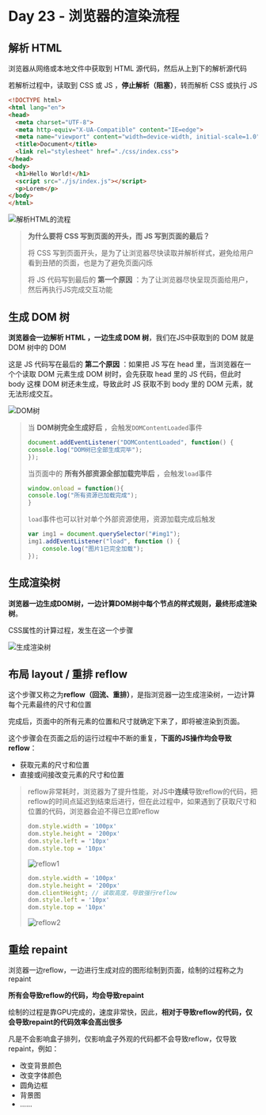# Day 23 - 浏览器的渲染流程

## 解析 HTML

浏览器从网络或本地文件中获取到 HTML 源代码，然后从上到下的解析源代码

若解析过程中，读取到 CSS 或 JS ，**停止解析（阻塞）**，转而解析 CSS 或执行 JS

```html
<!DOCTYPE html>
<html lang="en">
<head>
  <meta charset="UTF-8">
  <meta http-equiv="X-UA-Compatible" content="IE=edge">
  <meta name="viewport" content="width=device-width, initial-scale=1.0">
  <title>Document</title>
  <link rel="stylesheet" href="./css/index.css">
</head>
<body>
  <h1>Hello World!</h1>
  <script src="./js/index.js"></script>
  <p>Lorem</p>
</body>
</html>
```

![解析HTML的流程](https://img.hoocode.com/i/2024/11/15/10va8jo.webp)

> **为什么要将 CSS 写到页面的开头，而 JS 写到页面的最后？**
>
> 将 CSS 写到页面开头，是为了让浏览器尽快读取并解析样式，避免给用户看到丑陋的页面，也是为了避免页面闪烁
>
> 将 JS 代码写到最后的 **第一个原因** ：为了让浏览器尽快呈现页面给用户，然后再执行JS完成交互功能

## 生成 DOM 树

**浏览器会一边解析 HTML ，一边生成 DOM 树**，我们在JS中获取到的 DOM 就是 DOM 树中的 DOM

这是 JS 代码写在最后的 **第二个原因** ：如果把 JS 写在 head 里，当浏览器在一个个读取 DOM 元素生成 DOM 树时，会先获取 head 里的 JS 代码，但此时 body 这棵 DOM 树还未生成，导致此时 JS 获取不到 body 里的 DOM 元素，就无法形成交互。

![DOM树](https://img.hoocode.com/i/2024/11/15/10v9xby.webp)

> 当 **DOM树完全生成好后** ，会触发`DOMContentLoaded`事件
>
> ```js
> document.addEventListener("DOMContentLoaded", function() {
> console.log("DOM树已全部生成完毕");
> });
> ```
>
> 当页面中的 **所有外部资源全部加载完毕后** ，会触发`load`事件
>
> ```js
> window.onload = function(){
> console.log("所有资源已加载完成");
> }
> ```
>
> `load`事件也可以针对单个外部资源使用，资源加载完成后触发
>
> ```js
> var img1 = document.querySelector("#img1");
> img1.addEventListener("load", function () {
>     console.log("图片1已完全加载");
> });
> ```
>
> 

## 生成渲染树

**浏览器一边生成DOM树，一边计算DOM树中每个节点的样式规则，最终形成渲染树**。

CSS属性的计算过程，发生在这一个步骤

![生成渲染树](https://img.hoocode.com/i/2024/11/15/10v9l0a.webp)

## 布局 layout / 重排 reflow

这个步骤又称之为**reflow（回流、重排）**，是指浏览器一边生成渲染树，一边计算每个元素最终的尺寸和位置

完成后，页面中的所有元素的位置和尺寸就确定下来了，即将被渲染到页面。

这个步骤会在页面之后的运行过程中不断的重复，**下面的JS操作均会导致reflow**：

- 获取元素的尺寸和位置
- 直接或间接改变元素的尺寸和位置

> reflow非常耗时，浏览器为了提升性能，对JS中**连续**导致reflow的代码，把reflow的时间点延迟到结束后进行，但在此过程中，如果遇到了获取尺寸和位置的代码，浏览器会迫不得已立即reflow
>
> ```js
> dom.style.width = '100px'
> dom.style.height = '200px'
> dom.style.left = '10px'
> dom.style.top = '10px'
> ```
>
> ![reflow1](https://img.hoocode.com/i/2024/11/15/10va8tu.webp)
>
> ```js
> dom.style.width = '100px'
> dom.style.height = '200px'
> dom.clientHeight; // 读取高度，导致强行reflow
> dom.style.left = '10px'
> dom.style.top = '10px'
> ```
>
> ![reflow2](https://img.hoocode.com/i/2024/11/15/10v9ov8.webp)

## 重绘 repaint

浏览器一边reflow，一边进行生成对应的图形绘制到页面，绘制的过程称之为repaint

**所有会导致reflow的代码，均会导致repaint**

绘制的过程是靠GPU完成的，速度非常快，因此，**相对于导致reflow的代码，仅会导致repaint的代码效率会高出很多**

凡是不会影响盒子排列，仅影响盒子外观的代码都不会导致reflow，仅导致repaint，例如：

- 改变背景颜色
- 改变字体颜色
- 圆角边框
- 背景图
- ......
